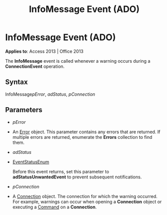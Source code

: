 ﻿---
title: InfoMessage Event (ADO)
TOCTitle: InfoMessage Event (ADO)
ms:assetid: 5d4f487f-96c8-4cf6-60ab-583510d3096f
ms:mtpsurl: https://msdn.microsoft.com/library/JJ249328(v=office.15)
ms:contentKeyID: 48545109
ms.date: 09/18/2015
mtps_version: v=office.15
---

# InfoMessage Event (ADO)


**Applies to**: Access 2013 | Office 2013

The **InfoMessage** event is called whenever a warning occurs during a **ConnectionEvent** operation.

## Syntax

InfoMessage*pError*, *adStatus*, *pConnection*

## Parameters

  - *pError*

  - An [Error](error-object-ado.md) object. This parameter contains any errors that are returned. If multiple errors are returned, enumerate the **Errors** collection to find them.

  - *adStatus*

  - [EventStatusEnum](eventstatusenum.md)
    
    Before this event returns, set this parameter to **adStatusUnwantedEvent** to prevent subsequent notifications.

  - *pConnection*

  - A [Connection](connection-object-ado.md) object. The connection for which the warning occurred. For example, warnings can occur when opening a **Connection** object or executing a [Command](command-object-ado.md) on a **Connection**.

